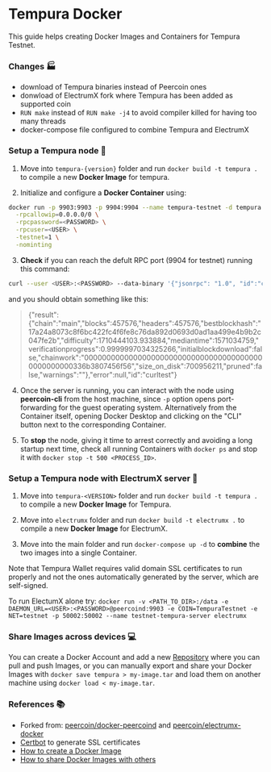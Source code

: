 # Tempura Docker

This guide helps creating Docker Images and Containers for Tempura Testnet.

### Changes :factory:

* download of Tempura binaries instead of Peercoin ones
* donwload of ElectrumX fork where Tempura has been added as supported coin
* `RUN make` instead of `RUN make -j4` to avoid compiler killed for having too many threads
* docker-compose file configured to combine Tempura and ElectrumX

### Setup a Tempura node :whale:

1. Move into `tempura-{version}` folder and run `docker build -t tempura .` to compile a new **Docker Image** for tempura. 

2. Initialize and configure a **Docker Container** using:

```sh
docker run -p 9903:9903 -p 9904:9904 --name tempura-testnet -d tempura \
  -rpcallowip=0.0.0.0/0 \
  -rpcpassword=<PASSWORD> \
  -rpcuser=<USER> \
  -testnet=1 \
  -nominting
```

3. **Check** if you can reach the defult RPC port (9904 for testnet) running this command:

```sh
curl --user <USER>:<PASSWORD> --data-binary '{"jsonrpc": "1.0", "id":"curltest", "method": "getblockchaininfo", "params": [] }'  -H 'content-type: text/plain;' localhost:9904/
```

and you should obtain something like this:

> {"result":{"chain":"main","blocks":457576,"headers":457576,"bestblockhash":"17a24a8073c8f6bc422fc4f6fe8c76da892d0693d0ad1aa499e4b9b2c047fe2b","difficulty":1710444103.933884,"mediantime":1571034759,"verificationprogress":0.9999997034325266,"initialblockdownload":false,"chainwork":"00000000000000000000000000000000000000000000000000336b3807456f56","size_on_disk":700956211,"pruned":false,"warnings":""},"error":null,"id":"curltest"}

4. Once the server is running, you can interact with the node using **peercoin-cli** from the host machine, since `-p` option opens port-forwarding for the guest operating system. Alternatively from the Container itself, opening Docker Desktop and clicking on the "CLI" button next to the corresponding Container.

5. To **stop** the node, giving it time to arrest correctly and avoiding a long startup next time, check all running Containers with `docker ps` and stop it with `docker stop -t 500 <PROCESS_ID>`.

### Setup a Tempura node with ElectrumX server :whale:

1. Move into `tempura-<VERSION>` folder and run `docker build -t tempura .` to compile a new **Docker Image** for Tempura. 

2. Move into `electrumx` folder and run `docker build -t electrumx .` to compile a new **Docker Image** for ElectrumX. 

3. Move into the main folder and run `docker-compose up -d` to **combine** the two images into a single Container.

Note that Tempura Wallet requires valid domain SSL certificates to run properly and not the ones automatically generated by the server, which are self-signed.

To run ElectumX alone try: `docker run -v <PATH_TO_DIR>:/data -e DAEMON_URL=<USER>:<PASSWORD>@peercoind:9903 -e COIN=TempuraTestnet -e NET=testnet -p 50002:50002 --name testnet-tempura-server electrumx`

### Share Images across devices :computer:

You can create a Docker Account and add a new [Repository](https://docs.docker.com/docker-hub/repos/) where you can pull and push Images, or you can manually export and share your Docker Images with `docker save tempura > my-image.tar` and load them on another machine using `docker load < my-image.tar`.

### References :books:

* Forked from: [peercoin/docker-peercoind](https://github.com/peercoin/docker-peercoind.git) and [peercoin/electrumx-docker](https://github.com/peercoin/electrumx-docker) 
* [Certbot](https://certbot.eff.org/docs/using.html?utm_source=pocket_mylist) to generate SSL certificates
* [How to create a Docker Image](https://www.linux.com/training-tutorials/how-create-docker-image/?utm_source=pocket_mylist)
* [How to share Docker Images with others](https://www.cloudsavvyit.com/12326/how-to-share-docker-images-with-others/?utm_source=pocket_mylist)

